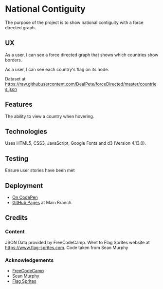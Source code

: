 # National Contiguity

The purpose of the project is to show national contiguity with a force directed graph.

## UX

As a user, I can see a force directed graph that shows which countries show borders.

As a user, I can see each country's flag on its node.

Dataset at https://raw.githubusercontent.com/DealPete/forceDirected/master/countries.json

## Features

The ability to view a country when hovering.

## Technologies

Uses HTML5, CSS3, JavaScript, Google Fonts and d3 (Version 4.13.0).

## Testing

Ensure user stories have been met

## Deployment

- [On CodePen](https://codepen.io/derektypist/pen/jOwBjmO)
- [GitHub Pages](https://derektypist.github.io/national-contiguity) at Main Branch.

## Credits

### Content

JSON Data provided by FreeCodeCamp.  Went to Flag Sprites website at https://www.flag-sprites.com.  Code taken from Sean Murphy 

### Acknowledgements

- [FreeCodeCamp](https://www.freecodecamp.org)
- [Sean Murphy](https://codepen.io/Nazarja/pen/vREPgr)
- [Flag Sprites](https://www.flag-sprites.com)